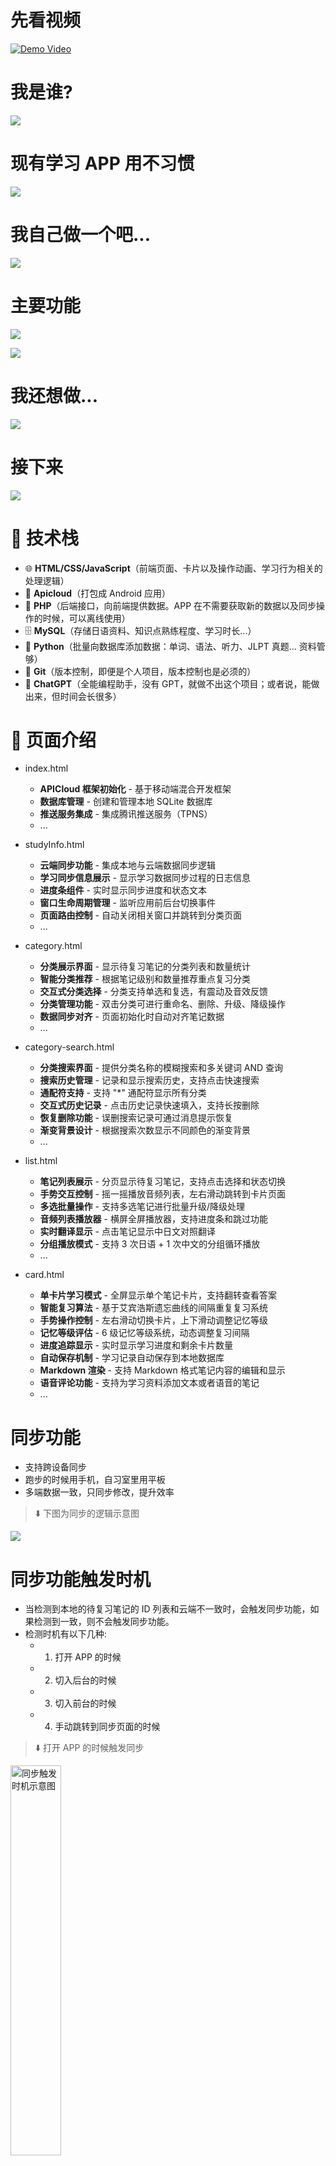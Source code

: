 # 先看视频

[![Demo Video](https://tokyo-1253389072.cos.ap-tokyo.myqcloud.com/typora/20251015215209457.png)](https://www.youtube.com/watch?v=OeQb6fTCafo)

# 我是谁?

![](https://tokyo-1253389072.cos.ap-tokyo.myqcloud.com/typora/20251015215405519.png)

# 现有学习 APP 用不习惯

![](https://tokyo-1253389072.cos.ap-tokyo.myqcloud.com/typora/20251015215539892.png)

# 我自己做一个吧...

![](https://tokyo-1253389072.cos.ap-tokyo.myqcloud.com/typora/20251015215555870.png)

# 主要功能

![](https://tokyo-1253389072.cos.ap-tokyo.myqcloud.com/typora/20251015215624239.png)

![](https://tokyo-1253389072.cos.ap-tokyo.myqcloud.com/typora/20251015215720084.png)

# 我还想做...

![](https://tokyo-1253389072.cos.ap-tokyo.myqcloud.com/typora/20251015215736439.png)

# 接下来

![](https://tokyo-1253389072.cos.ap-tokyo.myqcloud.com/typora/20251015223010376.png)

# 🧰 技术栈

- 🌐 **HTML/CSS/JavaScript**（前端页面、卡片以及操作动画、学习行为相关的处理逻辑）
- 📱 **Apicloud**（打包成 Android 应用）
- 🧭 **PHP**（后端接口，向前端提供数据。APP 在不需要获取新的数据以及同步操作的时候，可以离线使用）
- 🗄️ **MySQL**（存储日语资料、知识点熟练程度、学习时长...）
- 🐍 **Python**（批量向数据库添加数据：单词、语法、听力、JLPT 真题... 资料管够）
- 🌿 **Git**（版本控制，即便是个人项目，版本控制也是必须的）
- 🤖 **ChatGPT**（全能编程助手，没有 GPT，就做不出这个项目；或者说，能做出来，但时间会长很多）

# 📖 页面介绍

- index.html

  - **APICloud 框架初始化** - 基于移动端混合开发框架
  - **数据库管理** - 创建和管理本地 SQLite 数据库
  - **推送服务集成** - 集成腾讯推送服务（TPNS）
  - ...

- studyInfo.html

  - **云端同步功能** - 集成本地与云端数据同步逻辑
  - **学习同步信息展示** - 显示学习数据同步过程的日志信息
  - **进度条组件** - 实时显示同步进度和状态文本
  - **窗口生命周期管理** - 监听应用前后台切换事件
  - **页面路由控制** - 自动关闭相关窗口并跳转到分类页面
  - ...

- category.html

  - **分类展示界面** - 显示待复习笔记的分类列表和数量统计
  - **智能分类推荐** - 根据笔记级别和数量推荐重点复习分类
  - **交互式分类选择** - 分类支持单选和复选，有震动及音效反馈
  - **分类管理功能** - 双击分类可进行重命名、删除、升级、降级操作
  - **数据同步对齐** - 页面初始化时自动对齐笔记数据
  - ...

- category-search.html

  - **分类搜索界面** - 提供分类名称的模糊搜索和多关键词 AND 查询
  - **搜索历史管理** - 记录和显示搜索历史，支持点击快速搜索
  - **通配符支持** - 支持 "\*" 通配符显示所有分类
  - **交互式历史记录** - 点击历史记录快速填入，支持长按删除
  - **恢复删除功能** - 误删搜索记录可通过消息提示恢复
  - **渐变背景设计** - 根据搜索次数显示不同颜色的渐变背景
  - ...

- list.html

  - **笔记列表展示** - 分页显示待复习笔记，支持点击选择和状态切换
  - **手势交互控制** - 摇一摇播放音频列表，左右滑动跳转到卡片页面
  - **多选批量操作** - 支持多选笔记进行批量升级/降级处理
  - **音频列表播放器** - 横屏全屏播放器，支持进度条和跳过功能
  - **实时翻译显示** - 点击笔记显示中日文对照翻译
  - **分组播放模式** - 支持 3 次日语 + 1 次中文的分组循环播放
  - ...

- card.html
  - **单卡片学习模式** - 全屏显示单个笔记卡片，支持翻转查看答案
  - **智能复习算法** - 基于艾宾浩斯遗忘曲线的间隔重复复习系统
  - **手势操作控制** - 左右滑动切换卡片，上下滑动调整记忆等级
  - **记忆等级评估** - 6 级记忆等级系统，动态调整复习间隔
  - **进度追踪显示** - 实时显示学习进度和剩余卡片数量
  - **自动保存机制** - 学习记录自动保存到本地数据库
  - **Markdown 渲染** - 支持 Markdown 格式笔记内容的编辑和显示
  - **语音评论功能** - 支持为学习资料添加文本或者语音的笔记
  - ...

# 同步功能

- 支持跨设备同步
- 跑步的时候用手机，自习室里用平板
- 多端数据一致，只同步修改，提升效率

> ⬇️ 下图为同步的逻辑示意图

![](https://tokyo-1253389072.cos.ap-tokyo.myqcloud.com/typora/20251016223249045.png)

# 同步功能触发时机

- 当检测到本地的待复习笔记的 ID 列表和云端不一致时，会触发同步功能，如果检测到一致，则不会触发同步功能。
- 检测时机有以下几种:
  - 1. 打开 APP 的时候
  - 2. 切入后台的时候
  - 3. 切入前台的时候
  - 4. 手动跳转到同步页面的时候

> ⬇️ 打开 APP 的时候触发同步

<img src="https://tokyo-1253389072.cos.ap-tokyo.myqcloud.com/typora/20251018210251020.gif" width="40%" alt="同步触发时机示意图"/>

> ⬇️ 切入后台的时候触发同步

<img src="https://tokyo-1253389072.cos.ap-tokyo.myqcloud.com/typora/20251018210533813.gif" width="40%" alt="打开APP时触发同步示意图"/>

> ⬇️ 切入前台的时候触发同步

<img src="https://tokyo-1253389072.cos.ap-tokyo.myqcloud.com/typora/20251018210646401.gif" width="40%" alt="切入后台时触发同步示意图"/>

> ⬇️ 手动跳转到同步页面(在分类页面，左滑屏幕)

<img src="https://tokyo-1253389072.cos.ap-tokyo.myqcloud.com/typora/20251018210754726.gif" width="40%" alt="切入前台时触发同步示意图"/>

# 同步页面

- 同步页面的主要功能有:
  - 进行同步操作，并显示同步日志
  - 为每个步骤，显示进度条
  - 统计当日学习时长(从凌晨 4 点开始算起，到第二天的凌晨 4 点为一天)
  - 同步开始时上锁，同一时间只能有一个同步操作在进行

> ⬇️ 同步页面动图

<img src="https://tokyo-1253389072.cos.ap-tokyo.myqcloud.com/typora/20251018223743585.gif" width="40%" alt="同步页面示意图"/>

# 分类页面

- 分类页面是默认主页面，APP 初始化之后，会自动跳转到分类页面
- 同步操作完成之后，也会自动跳转到分类页面
- 该页面用于显示笔记分类，以及每个分类下需要复习的笔记数量

> ⬇️ 分类页面示意图

![](https://tokyo-1253389072.cos.ap-tokyo.myqcloud.com/typora/20251020213442633.png)

> ⬇️ 多个分类以列表形式展示，点击切换选中状态，支持复选

<img src="https://tokyo-1253389072.cos.ap-tokyo.myqcloud.com/typora/20251021204408345.gif" width="40%" alt="分类页面复选示意图"/>

> ⬇️ 左滑跳转到列表页面，并显示选中分类下的笔记列表(如果没有选择，和全选逻辑一致)

<img src="https://tokyo-1253389072.cos.ap-tokyo.myqcloud.com/typora/20251021204811560.gif" width="40%" alt="分类页面跳转到列表页面示意图"/>

# 分类的快捷操作

> ⬇️ 双击分类，弹出快捷操作菜单

<img src="https://tokyo-1253389072.cos.ap-tokyo.myqcloud.com/typora/20251021205106841.gif" width="40%" alt="分类快捷操作示意图"/>

- 快捷操作菜单包括: 重命名，删除，升级，降级

> ⬇️ 升级，降级

![](https://tokyo-1253389072.cos.ap-tokyo.myqcloud.com/typora/20251021205556707.png)

> ⬇️ 重命名

![](https://tokyo-1253389072.cos.ap-tokyo.myqcloud.com/typora/20251021210510930.png)

> ⬇️ 删除分类

![](https://tokyo-1253389072.cos.ap-tokyo.myqcloud.com/typora/20251021210651962.png)

# 笔记优先级排序(推荐复习)

- 想提升记忆的效率，就需要在合适的时间重复合适的次数
- 当学习任务量很大，分类很多的时候，比如有单词资料，有语法资料，有听力资料，有阅读资料...
- 这种情况下，很难人为的判断，当前时间下应该优先复习哪些内容，才能保证记忆效率的最大化
- 此时，就需要程序自动帮你做出选择，对复习的资料进行优先级排序，然后按照优先级顺序进行复习
- 分类页面默认显示的是，当下需要优先复习笔记分类，所以看起来有些少，因为这并不是全部笔记

> ⬇️ 优先级排序例图

![](https://tokyo-1253389072.cos.ap-tokyo.myqcloud.com/typora/20251021212628609.png)

- 如果当前想复习别的分类呢? 或者想查看分类下所有笔记怎么办?
- 这个时候需要使用分类搜索页面

# 分类搜索页面

- 分类搜索页面用于搜索分类，可以查询出分类下的所有待复习笔记

> ⬇️ 分类页面长按进入分类搜索页面

<img src="https://tokyo-1253389072.cos.ap-tokyo.myqcloud.com/typora/20251022130603886.gif" width="40%" alt="分类搜索页面示意图"/>

> ⬇️ 分类搜索页面主要包括搜索框以及搜索历史列表

![](https://tokyo-1253389072.cos.ap-tokyo.myqcloud.com/typora/20251022141425205.png)

> ⬇️ 支持通配符 "\*" 显示所有分类

<img src="https://tokyo-1253389072.cos.ap-tokyo.myqcloud.com/typora/20251022142131534.gif" width="40%" alt="分类搜索通配符示意图"/>

> ⬇️ 支持历史记录快速搜索(分类上双击)

<img src="https://tokyo-1253389072.cos.ap-tokyo.myqcloud.com/typora/20251022142337031.gif" width="40%" alt="分类搜索历史记录示意图"/>

> ⬇️ 支持长按历史记录删除(可以恢复)

<img src="https://tokyo-1253389072.cos.ap-tokyo.myqcloud.com/typora/20251022142709445.gif" width="40%" alt="分类搜索历史记录删除示意图"/>

> ⬇️ 分类查询之后，点击消息框跳转到分类页面

<img src="https://tokyo-1253389072.cos.ap-tokyo.myqcloud.com/typora/20251022143021483.gif" width="40%" alt="分类搜索跳转示意图"/>

# 笔记列表页面

> ⬇️ 从分类页面左滑进入笔记列表页面，显示选中分类下的笔记列表

<img src="https://tokyo-1253389072.cos.ap-tokyo.myqcloud.com/typora/20251023143030586.gif" width="40%" alt="分类搜索跳转示意图"/>

> ⬇️ 每次最多显示 50 条笔记，支持分页显示

![](https://tokyo-1253389072.cos.ap-tokyo.myqcloud.com/typora/20251023145109796.png)

- 单击选中，播放音频并显示翻译
- 再次单击，标记为未掌握
- 再次单击，还原为初始状态
- 不同背景色表示不同级别

> ⬇️ 单击笔记示意图

<img src="https://tokyo-1253389072.cos.ap-tokyo.myqcloud.com/typora/20251023151540144.gif" width="40%" alt="笔记列表单击示意图"/>

> ⬇️ 双击显示详情(进入卡片页面)

<img src="https://tokyo-1253389072.cos.ap-tokyo.myqcloud.com/typora/20251023151858123.gif" width="40%" alt="笔记列表双击示意图"/>

# 笔记批量操作

- 支持多选笔记，批量升级/降级笔记
- 高亮的笔记，即标记为已掌握的笔记，统一级别+1
- 有删除线的笔记，即标记为未掌握的笔记，统一级别-1
- 可以快速处理笔记，提升学习效率
- 适用于已经掌握大部分内容，只需要复习少量内容的情况

> ⬇️ 在有笔记被标记的情况下，长按或者摇一摇，可以批量处理笔记

<img src="https://tokyo-1253389072.cos.ap-tokyo.myqcloud.com/typora/20251023153112731.gif" width="40%" alt="笔记批量操作示意图"/>

# 笔记列表播放

- 在没有笔记被标记的情况下，长按或者摇一摇，可以播放音频列表
- 播放模式为分组播放(3 次日语 + 1 次中文)，每组重复 3 次

> ⬇️ 摇一摇/长按唤出播放音频列表示意图(竖屏)

<img src="https://tokyo-1253389072.cos.ap-tokyo.myqcloud.com/typora/20251023160620484.gif" width="40%" alt="笔记列表播放示意图"/>

> ⬇️ 摇一摇/长按唤出播放音频列表示意图(横屏)

<img src="https://tokyo-1253389072.cos.ap-tokyo.myqcloud.com/typora/20251023160743016.gif" width="60%" alt="笔记列表播放示意图横屏"/>

> ⬇️ 播放列表示意图

![](https://tokyo-1253389072.cos.ap-tokyo.myqcloud.com/typora/20251023161651815.png)

> ⬇️ 单击切换播放/暂停，暂停时显示翻译

<img src="https://tokyo-1253389072.cos.ap-tokyo.myqcloud.com/typora/20251023162509223.gif" width="40%" alt="笔记列表播放暂停示意图"/>

> ⬇️ 当前组播放完毕，自动跳到下一组(当前笔记级别-1)

<img src="https://tokyo-1253389072.cos.ap-tokyo.myqcloud.com/typora/20251023163112922.gif" width="40%" alt="笔记列表播放跳转示意图"/>

> ⬇️ 如果已经记住，可双击快速跳转下一组(当前笔记级别+1)

<img src="https://tokyo-1253389072.cos.ap-tokyo.myqcloud.com/typora/20251023163249379.gif" width="40%" alt="笔记列表播放跳转示意图快速跳转"/>

> ⬇️ 长按添加谐音助记(竖屏演示)

<img src="https://tokyo-1253389072.cos.ap-tokyo.myqcloud.com/typora/20251023163708417.gif" width="40%" alt="笔记列表添加谐音助记示意图"/>

> ⬇️ 长按添加谐音助记(横屏演示)

<img src="https://tokyo-1253389072.cos.ap-tokyo.myqcloud.com/typora/20251023163735388.gif" width="60%" alt="笔记列表添加谐音助记示意图横屏"/>

# 卡片页面

- APP 的核心页面，基于记忆卡片进行学习
- 从笔记列表页面切入到卡片页面有三种方式

> ⬇️ 双击笔记列表中的某个笔记

<img src="https://tokyo-1253389072.cos.ap-tokyo.myqcloud.com/typora/20251023151858123.gif" width="40%" alt="笔记列表双击示意图"/>

> ⬇️ 从笔记列表页面左滑进入卡片页面(听力模式)

<img src="https://tokyo-1253389072.cos.ap-tokyo.myqcloud.com/typora/20251024150032717.gif" width="40%" alt="卡片页面听力模式示意图"/>

> ⬇️ 从笔记列表页面右滑进入卡片页面(普通模式)

<img src="https://tokyo-1253389072.cos.ap-tokyo.myqcloud.com/typora/20251024150312943.gif" width="40%" alt="卡片页面普通模式示意图"/>

> ⬇️ 支持多选笔记，进入卡片页面后，只复习选中的笔记

<img src="https://tokyo-1253389072.cos.ap-tokyo.myqcloud.com/typora/20251024162218812.gif" width="40%" alt="卡片页面多选示意图"/>

# 卡片页面界面说明

> ⬇️ 顶部状态栏

![](https://tokyo-1253389072.cos.ap-tokyo.myqcloud.com/typora/20251024151833321.png)

> ⬇️ 单击切换卡片正反面

<img src="https://tokyo-1253389072.cos.ap-tokyo.myqcloud.com/typora/20251024152348811.gif" width="40%" alt="卡片页面切换正反面示意图"/>

> ⬇️ 卡片正面(白色卡片)

![](https://tokyo-1253389072.cos.ap-tokyo.myqcloud.com/typora/20251024153649647.png)

> ⬇️ 卡片反面(白色方格卡片)

![](https://tokyo-1253389072.cos.ap-tokyo.myqcloud.com/typora/20251024160321279.png)

> ⬇️ 卡片底部，卡片背景

![](https://tokyo-1253389072.cos.ap-tokyo.myqcloud.com/typora/20251024160832237.png)

# 卡片操作

- 卡片支持上下左右滑动

> ⬇️ 上滑笔记，表示记忆正确，级别+1(弹框提示下一次复习时间)

<img src="https://tokyo-1253389072.cos.ap-tokyo.myqcloud.com/typora/20251024162741210.gif" width="40%" alt="卡片上滑示意图"/>

> ⬇️ 下滑笔记，表示记忆错误，级别-1(弹框提示下一次复习时间)

<img src="https://tokyo-1253389072.cos.ap-tokyo.myqcloud.com/typora/20251024162859037.gif" width="40%" alt="卡片下滑示意图"/>

> ⬇️ 左滑笔记，切换下一个笔记，右滑笔记，切换上一个笔记(支持循环切换)

<img src="https://tokyo-1253389072.cos.ap-tokyo.myqcloud.com/typora/20251024163458047.gif" width="40%" alt="卡片左右滑动示意图"/>

# 听力模式和普通模式的区别

- 听力模式，适合只用耳朵学习的情况，操作简单，防止误触，是为了跑步或通勤等不方便看屏幕的场景。
- 普通模式，适合用眼睛和耳朵一起学习的情况，操作丰富，支持滚动查看内容，是为了在家或自习室等可以专注看屏幕的场景。

> ⬇️ 从笔记列表页面左滑进入卡片页面(听力模式)

<img src="https://tokyo-1253389072.cos.ap-tokyo.myqcloud.com/typora/20251024150032717.gif" width="40%" alt="卡片页面听力模式示意图"/>

> ⬇️ 从笔记列表页面右滑进入卡片页面(普通模式)

<img src="https://tokyo-1253389072.cos.ap-tokyo.myqcloud.com/typora/20251024150312943.gif" width="40%" alt="卡片页面普通模式示意图"/>

> ⬇️ 普通模式的三种选择

![](https://tokyo-1253389072.cos.ap-tokyo.myqcloud.com/typora/20251025171125123.png)

> ⬇️ 听力模式和普通模式的区别示意图

![](https://tokyo-1253389072.cos.ap-tokyo.myqcloud.com/typora/20251025162539763.png)

# 快捷按钮组

- 普通模式时，位于卡片反面的底部，包含了常用的操作
- 如果没有滚动条，为三联按钮
- 如果有滚动条，为五联按钮
- 听力模式下，为防止误触，不显示快捷按钮组

> ⬇️ 快捷按钮组示意图

![](https://tokyo-1253389072.cos.ap-tokyo.myqcloud.com/typora/20251025164034931.png)

> ⬇️ 删除笔记，支持撤销

<img src="https://tokyo-1253389072.cos.ap-tokyo.myqcloud.com/typora/20251025164952121.gif" width="40%" alt="快捷按钮组删除笔记示意图"/>

> ⬇️ 人工智能，调用的 ChatGPT 接口

<img src="https://tokyo-1253389072.cos.ap-tokyo.myqcloud.com/typora/20251025165227358.gif" width="40%" alt="快捷按钮组人工智能示意图"/>

> ⬇️ 语音笔记，可以录制语音，保存后，会添加在笔记的最后

<img src="https://tokyo-1253389072.cos.ap-tokyo.myqcloud.com/typora/20251025165429881.gif" width="40%" alt="快捷按钮组语音笔记示意图"/>

> ⬇️ 记住笔记，相当于上滑笔记，级别+1

<img src="https://tokyo-1253389072.cos.ap-tokyo.myqcloud.com/typora/20251025170134943.gif" width="40%" alt="快捷按钮组记住笔记示意图"/>

> ⬇️ 忘记笔记，相当于下滑笔记，级别-1

<img src="https://tokyo-1253389072.cos.ap-tokyo.myqcloud.com/typora/20251025170241060.gif" width="40%" alt="快捷按钮组忘记笔记示意图"/>

# 增强按钮组

- 增强按钮组包含所有操作，也包括快捷按钮组的操作

> ⬇️ 长按屏幕唤出增强按钮组

<img src="https://tokyo-1253389072.cos.ap-tokyo.myqcloud.com/typora/20251025170402222.gif" width="40%" alt="增强按钮组示意图"/>

> ⬇️ 增强按钮组功能说明

![](https://tokyo-1253389072.cos.ap-tokyo.myqcloud.com/typora/20251025174807620.png)

> ⬇️ 语音笔记/录音笔记，可以录制语音，保存后，会添加在笔记的最后

<img src="https://tokyo-1253389072.cos.ap-tokyo.myqcloud.com/typora/20251025190520148.gif" width="40%" alt="增强按钮组语音笔记示意图"/>

> ⬇️ 人工智能，调用的 ChatGPT 接口(和快捷按钮组的功能一致，属于 AI 的第二个入口)

<img src="https://tokyo-1253389072.cos.ap-tokyo.myqcloud.com/typora/20251025190650498.gif" width="40%" alt="增强按钮组人工智能示意图"/>

> ⬇️ 文字笔记，可以用于为单词添加谐音助记，马克笔效果高亮显示

<img src="https://tokyo-1253389072.cos.ap-tokyo.myqcloud.com/typora/20251025191148755.gif" width="40%" alt="增强按钮组文字笔记示意图"/>

> ⬇️ 忘记笔记，相当于下滑笔记，级别-1(和快捷按钮组的功能一致)

<img src="https://tokyo-1253389072.cos.ap-tokyo.myqcloud.com/typora/20251025191400492.gif" width="40%" alt="增强按钮组忘记笔记示意图"/>

> ⬇️ 切换振动状态，用于跑步时关闭 shake 监听，防止误触发. shake(摇一摇)功能，用于控制当前音频的播放和暂停

<img src="https://tokyo-1253389072.cos.ap-tokyo.myqcloud.com/typora/20251025192717813.gif" width="40%" alt="增强按钮组切换模式示意图"/>

> ⬇️ 记住笔记，相当于上滑笔记，级别+1(和快捷按钮组的功能一致)

<img src="https://tokyo-1253389072.cos.ap-tokyo.myqcloud.com/typora/20251025192929322.gif" width="40%" alt="增强按钮组记住笔记示意图"/>

> ⬇️ 删除笔记，支持撤销(和快捷按钮组的功能一致)

<img src="https://tokyo-1253389072.cos.ap-tokyo.myqcloud.com/typora/20251025193519418.gif" width="40%" alt="增强按钮组删除笔记示意图"/>

> ⬇️ 发音校准，通过语音识别(STT)技术，把录音转成文字，可以和笔记中的日语文本进行对比(另一个入口是日语文本上长按)

<img src="https://tokyo-1253389072.cos.ap-tokyo.myqcloud.com/typora/20251025193842653.gif" width="40%" alt="增强按钮组发音校准示意图"/>

> ⬇️ 笔记编辑，可以编辑当前笔记的内容，支持 markdown 语法

<img src="https://tokyo-1253389072.cos.ap-tokyo.myqcloud.com/typora/20251025194636431.gif" width="40%" alt="增强按钮组笔记编辑示意图"/>

# 发音校准的两个入口

> ⬇️ 增强按钮组的发音校准按钮

<img src="https://tokyo-1253389072.cos.ap-tokyo.myqcloud.com/typora/20251025193842653.gif" width="40%" alt="增强按钮组发音校准示意图"/>

> ⬇️ 日语文本上长按，触发发音校准功能，支持标记需要关注的发音

<img src="https://tokyo-1253389072.cos.ap-tokyo.myqcloud.com/typora/20251025195213136.gif" width="40%" alt="日语文本发音校准示意图"/>

# 人工智能的三个入口

> ⬇️ 快捷按钮组的 AI 按钮

<img src="https://tokyo-1253389072.cos.ap-tokyo.myqcloud.com/typora/20251025165227358.gif" width="40%" alt="快捷按钮组人工智能示意图"/>

> ⬇️ 增强按钮组的 AI 按钮

<img src="https://tokyo-1253389072.cos.ap-tokyo.myqcloud.com/typora/20251025190650498.gif" width="40%" alt="增强按钮组人工智能示意图"/>

> ⬇️ 日语文本上双击(如果是句子，自动拆解，如果是单词，自动解释)

<img src="https://tokyo-1253389072.cos.ap-tokyo.myqcloud.com/typora/20251025195719360.gif" width="40%" alt="日语文本人工智能示意图"/>

# 调整字体大小

- 连续点击屏幕 7 次，可触发字体大小调整功能
- 使用音量键调整字体大小
- 支持卡片正面和反面独立调整

> ⬇️ 调整字体大小效果图

<img src="https://tokyo-1253389072.cos.ap-tokyo.myqcloud.com/typora/20251025201916223.gif" width="40%" alt="调整字体大小示意图"/>

# 填空模式

> ⬇️ 笔记内容为 markdown 格式，如果内容使用反引号包裹，则表示该部分为填空内容

<img src="https://tokyo-1253389072.cos.ap-tokyo.myqcloud.com/typora/20251025202738013.gif" width="40%" alt="填空模式示意图"/>

> ⬇️ 通过单击，控制显示和隐藏填空内容

<img src="https://tokyo-1253389072.cos.ap-tokyo.myqcloud.com/typora/20251025203913923.gif" width="40%" alt="填空内容显示与隐藏示意图"/>

# 刷题功能

- APP 的功能是展示并操作记忆卡片
- 如果后台制作数据时，使用 JLPT 的题目，则可以实现刷题功能

> ⬇️ JLPT 刷题示意图

<img src="https://tokyo-1253389072.cos.ap-tokyo.myqcloud.com/typora/20251025211313999.gif" width="40%" alt="JLPT 刷题选择答案示意图"/>

# 后期计划

- 进一步提升性能，使操作更加顺畅，达到游戏里那种丝滑连招的效果
- 增加更多交互动画，提升 APP 的使用乐趣，让学习更像游戏
- 增加更多实用功能，比如隔空手势，语音控制，眼动追踪...
  - 隔空手势，可以用在健身房跑步的时候，通过手势来控制 APP 的操作，比如切换卡片，播放音频等
  - 语音控制，通过语音来控制 APP 的操作，定制学习内容，比如遇到熟悉的内容，可以直接说“跳过”，对于不太熟悉的内容，可以说“再播放五次”
  - 眼动追踪，可以用在内容过长，有滚动条的时候，通过识别眼动来自动滚动内容，和隔空手势一样，都是为了适用于不方便触摸屏幕的场景
- 引入更多 AI 技术，增加口语练习功能，包括语法纠正和发音评分
- 添加和智能手表的联动，在人多拥挤的场景，通过手表也可以完成学习过程
- 添加 PC 端的后台数据管理系统，方便批量导入和管理学习资料
- 从单人版本，发展到多人版本，通过 PC 端页面，可以查看大家的学习进度和状态，通过排名可以互相监督和激励
- ...

# 先到这里吧...

![](https://tokyo-1253389072.cos.ap-tokyo.myqcloud.com/typora/20251025222608878.png)

# 联系方式

- 如有需要，随时可撩
- 邮箱: whyanshandou@gmail.com
- 微信: xujunhaodeweixin

> ⬇️ WeChat & Gmail

![](https://tokyo-1253389072.cos.ap-tokyo.myqcloud.com/typora/20251026100728992.png)
